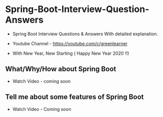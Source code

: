 # Spring-Boot-Interview-Question-Answers
 
 * Spring Boot Interview Questions & Answers With detailed explanation.
 
 * Youtube Channel - https://youtube.com/c/greenlearner
 
 * With New Year, New Starting ( Happy New Year 2020 !!)
 
 ## What/Why/How about Spring Boot
 
 * Watch Video - coming soon
 
 ## Tell me about some features of Spring Boot
 
 * Watch Video - Coming soon

